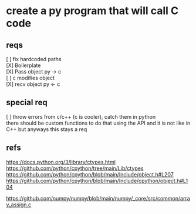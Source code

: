 # create a py program that will call C code
## reqs
[ ] fix hardcoded paths  
[X] Boilerplate  
[X] Pass object py -> c  
[ ] c modifies object  
[X] recv object py <- c  

## special req
[ ] throw errors from c/c++ (c is cooler), catch them in python  
	there should be custom functions to do that using the API
	and it is not like in C++ but anyways this stays a req  

## refs

https://docs.python.org/3/library/ctypes.html  
https://github.com/python/cpython/tree/main/Lib/ctypes  
https://github.com/python/cpython/blob/main/Include/object.h#L207  
https://github.com/python/cpython/blob/main/Include/cpython/object.h#L104  

https://github.com/numpy/numpy/blob/main/numpy/_core/src/common/array_assign.c  